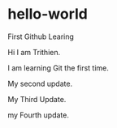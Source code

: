 # hello-world
First Github Learing

Hi I am Trithien.

I am learning Git the first time.

My second update.

My Third Update.

my Fourth update.

